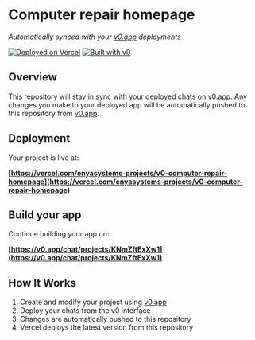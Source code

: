 # Computer repair homepage

*Automatically synced with your [v0.app](https://v0.app) deployments*

[![Deployed on Vercel](https://img.shields.io/badge/Deployed%20on-Vercel-black?style=for-the-badge&logo=vercel)](https://vercel.com/enyasystems-projects/v0-computer-repair-homepage)
[![Built with v0](https://img.shields.io/badge/Built%20with-v0.app-black?style=for-the-badge)](https://v0.app/chat/projects/KNmZftExXw1)

## Overview

This repository will stay in sync with your deployed chats on [v0.app](https://v0.app).
Any changes you make to your deployed app will be automatically pushed to this repository from [v0.app](https://v0.app).

## Deployment

Your project is live at:

**[https://vercel.com/enyasystems-projects/v0-computer-repair-homepage](https://vercel.com/enyasystems-projects/v0-computer-repair-homepage)**

## Build your app

Continue building your app on:

**[https://v0.app/chat/projects/KNmZftExXw1](https://v0.app/chat/projects/KNmZftExXw1)**

## How It Works

1. Create and modify your project using [v0.app](https://v0.app)
2. Deploy your chats from the v0 interface
3. Changes are automatically pushed to this repository
4. Vercel deploys the latest version from this repository
